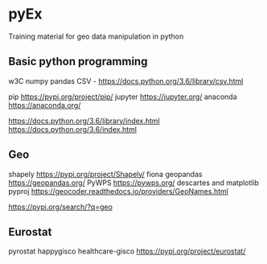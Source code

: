 # pyEx

Training material for geo data manipulation in python

## Basic python programming

w3C
numpy
pandas
CSV - https://docs.python.org/3.6/library/csv.html

pip https://pypi.org/project/pip/
jupyter https://jupyter.org/
anaconda https://anaconda.org/

https://docs.python.org/3.6/library/index.html
https://docs.python.org/3.6/index.html

## Geo

shapely https://pypi.org/project/Shapely/
fiona
geopandas https://geopandas.org/
PyWPS https://pywps.org/
descartes and matplotlib
pyproj
https://geocoder.readthedocs.io/providers/GeoNames.html

https://pypi.org/search/?q=geo

## Eurostat

pyrostat
happygisco
healthcare-gisco
https://pypi.org/project/eurostat/


